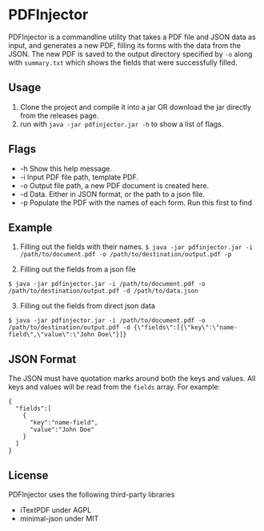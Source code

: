 # PDFInjector
PDFInjector is a commandline utility that takes a PDF file and JSON data as input, and generates a new PDF, filling its forms with the data from the JSON. The new PDF is saved to the output directory specified by `-o` along with `summary.txt` which shows the fields that were successfully filled.

## Usage
1. Clone the project and compile it into a jar OR download the jar directly from the releases page.
2. run with `java -jar pdfinjector.jar -h` to show a list of flags.

## Flags
* -h Show this help message.
* -i Input PDF file path, template PDF.
* -o Output file path, a new PDF document is created here.
* -d Data. Either in JSON format, or the path to a json file.
* -p Populate the PDF with the names of each form. Run this first to find

## Example
1. Filling out the fields with their names.
```$ java -jar pdfinjector.jar -i /path/to/document.pdf -o /path/to/destination/output.pdf -p```

2. Filling out the fields from a json file
```
$ java -jar pdfinjector.jar -i /path/to/document.pdf -o /path/to/destination/output.pdf -d /path/to/data.json
```

3. Filling out the fields from direct json data
```
$ java -jar pdfinjector.jar -i /path/to/document.pdf -o /path/to/destination/output.pdf -d {\"fields\":[{\"key\":\"name-field\",\"value\":\"John Doe\"}]}
```

## JSON Format
The JSON must have quotation marks around both the keys and values. All keys and values will be read from the `fields` array.
For example:
```
{
  "fields":[
    {
      "key":"name-field",
      "value":"John Doe"
    }
  ]
}
```

## License
PDFInjector uses the following third-party libraries
* iTextPDF under AGPL
* minimal-json under MIT
